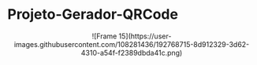 # Projeto-Gerador-QRCode

<p align="center">![Frame 15](https://user-images.githubusercontent.com/108281436/192768715-8d912329-3d62-4310-a54f-f2389dbda41c.png)</p>

 ##
